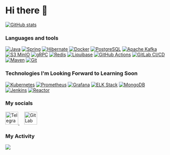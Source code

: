 # Hi there 👋
[![GitHub stats](https://github-readme-stats.vercel.app/api?username=ryzendee&count_private=true&show_icons=true&theme=github_dark&hide_border=true&show=prs_merged_percentage#gh-dark-mode-only)](https://github.com/anuraghazra/github-readme-stats)


### Languages and tools
[![Java](https://img.shields.io/badge/java-161b22?style=for-the-badge&logo=java)](https://www.java.com/)
[![Spring](https://img.shields.io/badge/spring-161b22?style=for-the-badge&logo=spring)](https://spring.io/)
[![Hibernate](https://img.shields.io/badge/hibernate-161b22?style=for-the-badge&logo=hibernate)](https://hibernate.org/)
[![Docker](https://img.shields.io/badge/docker-161b22?style=for-the-badge&logo=docker)](https://www.docker.com/)
[![PostgreSQL](https://img.shields.io/badge/postgresql-161b22?style=for-the-badge&logo=postgresql)](https://www.postgresql.org/)
[![Apache Kafka](https://img.shields.io/badge/apache%20kafka-161b22?style=for-the-badge&logo=apachekafka)](https://kafka.apache.org/)
[![S3 MinIO](https://img.shields.io/badge/minio-161b22?style=for-the-badge&logo=minio)](https://min.io/)
[![gRPC](https://img.shields.io/badge/gRPC-161b22?style=for-the-badge&logo=google)](https://grpc.io/)
[![Redis](https://img.shields.io/badge/redis-161b22?style=for-the-badge&logo=redis)](https://redis.io/)
[![Liquibase](https://img.shields.io/badge/liquibase-161b22?style=for-the-badge&logo=liquibase)](https://www.liquibase.org/)
[![GitHub Actions](https://img.shields.io/badge/github%20actions-161b22?style=for-the-badge&logo=github)](https://github.com/features/actions)
[![GitLab CI/CD](https://img.shields.io/badge/gitlab%20ci%2Fcd-161b22?style=for-the-badge&logo=gitlab)](https://about.gitlab.com/)
[![Maven](https://img.shields.io/badge/maven-161b22?style=for-the-badge&logo=apachemaven)](https://maven.apache.org/)
[![Git](https://img.shields.io/badge/git-161b22?style=for-the-badge&logo=git)](https://git-scm.com/)


### Technologies I'm Looking Forward to Learning Soon
[![Kubernetes](https://img.shields.io/badge/kubernetes-161b22?style=for-the-badge&logo=kubernetes)](https://kubernetes.io/)
[![Prometheus](https://img.shields.io/badge/prometheus-161b22?style=for-the-badge&logo=prometheus)](https://prometheus.io/)
[![Grafana](https://img.shields.io/badge/grafana-161b22?style=for-the-badge&logo=grafana)](https://grafana.com/)
[![ELK Stack](https://img.shields.io/badge/elk%20stack-161b22?style=for-the-badge&logo=elastic)](https://www.elastic.co/)
[![MongoDB](https://img.shields.io/badge/mongodb-161b22?style=for-the-badge&logo=mongodb)](https://www.mongodb.com/)
[![Jenkins](https://img.shields.io/badge/jenkins-161b22?style=for-the-badge&logo=jenkins)](https://www.jenkins.io/)
[![Reactor](https://img.shields.io/badge/reactor-161b22?style=for-the-badge&logo=react)](https://projectreactor.io/)


### My socials
  <a href="https://t.me/ryze177">
    <img src="https://www.svgrepo.com/show/354443/telegram.svg" alt="Telegram Badge" width="40" height="40"/>
  </a>
  <a href="https://gitlab.com/ryzendee17" style="margin-left: 15px;">
  <img src="https://www.svgrepo.com/show/448226/gitlab.svg" alt="GitLab Badge" width="40" height="40"/>
</a>


### My Activity
<div style="display: flex; gap: 20px;">
  <img src="http://github-profile-summary-cards.vercel.app/api/cards/profile-details?username=ryzendee&theme=github"/>
</div>







